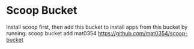 # Scoop Bucket

Install scoop first, then add this bucket to install apps from this bucket by running:
scoop bucket add mat0354 https://github.com/mat0354/scoop-bucket
